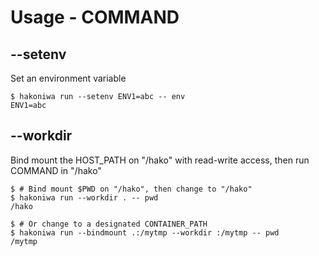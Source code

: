 # Usage - COMMAND

## --setenv

Set an environment variable

```console
$ hakoniwa run --setenv ENV1=abc -- env
ENV1=abc
```

## --workdir

Bind mount the HOST_PATH on "/hako" with read-write access, then run COMMAND in "/hako"

```console
$ # Bind mount $PWD on "/hako", then change to "/hako"
$ hakoniwa run --workdir . -- pwd
/hako

$ # Or change to a designated CONTAINER_PATH
$ hakoniwa run --bindmount .:/mytmp --workdir :/mytmp -- pwd
/mytmp
```
